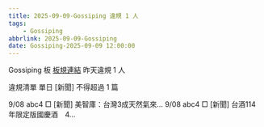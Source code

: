 ```yaml
---
title: 2025-09-09-Gossiping 違規 1 人
tags:
    - Gossiping
abbrlink: 2025-09-09-Gossiping
date: Gossiping-2025-09-09 12:00:00
---
```

Gossiping 板 [板規連結](https://www.ptt.cc/bbs/Gossiping/M.1637425085.A.07D.html)
昨天違規 1 人
<!-- more -->

違規清單
單日 [新聞] 不得超過 1 篇

9/08 abc4 □ [新聞] 美智庫：台灣3成天然氣來…
9/08 abc4 □ [新聞] 台酒114年限定版國慶酒　4…